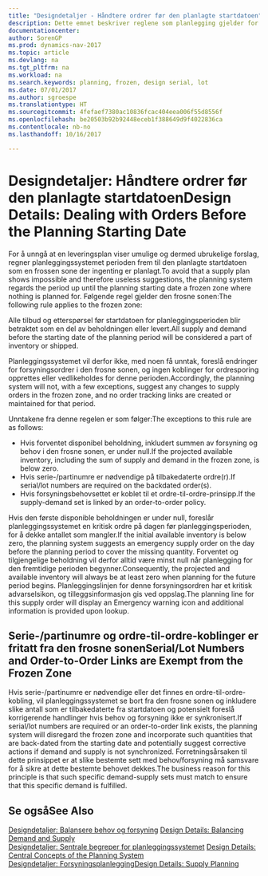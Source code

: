 ```yaml
---
title: "Designdetaljer - Håndtere ordrer før den planlagte startdatoen"
description: Dette emnet beskriver reglene som planlegging gjelder for bestillinger i den frosne sonen.
documentationcenter: 
author: SorenGP
ms.prod: dynamics-nav-2017
ms.topic: article
ms.devlang: na
ms.tgt_pltfrm: na
ms.workload: na
ms.search.keywords: planning, frozen, design serial, lot
ms.date: 07/01/2017
ms.author: sgroespe
ms.translationtype: HT
ms.sourcegitcommit: 4fefaef7380ac10836fcac404eea006f55d8556f
ms.openlocfilehash: be20503b92b92448eceb1f388649d9f4022836ca
ms.contentlocale: nb-no
ms.lasthandoff: 10/16/2017

---
```

# <a name="design-details-dealing-with-orders-before-the-planning-starting-date"></a><span data-ttu-id="9f3f4-103">Designdetaljer: Håndtere ordrer før den planlagte startdatoen</span><span class="sxs-lookup"><span data-stu-id="9f3f4-103">Design Details: Dealing with Orders Before the Planning Starting Date</span></span>
<span data-ttu-id="9f3f4-104">For å unngå at en leveringsplan viser umulige og dermed ubrukelige forslag, regner planleggingssystemet perioden frem til den planlagte startdatoen som en frossen sone der ingenting er planlagt.</span><span class="sxs-lookup"><span data-stu-id="9f3f4-104">To avoid that a supply plan shows impossible and therefore useless suggestions, the planning system regards the period up until the planning starting date a frozen zone where nothing is planned for.</span></span> <span data-ttu-id="9f3f4-105">Følgende regel gjelder den frosne sonen:</span><span class="sxs-lookup"><span data-stu-id="9f3f4-105">The following rule applies to the frozen zone:</span></span>  
  
<span data-ttu-id="9f3f4-106">Alle tilbud og etterspørsel før startdatoen for planleggingsperioden blir betraktet som en del av beholdningen eller levert.</span><span class="sxs-lookup"><span data-stu-id="9f3f4-106">All supply and demand before the starting date of the planning period will be considered a part of inventory or shipped.</span></span>  
  
<span data-ttu-id="9f3f4-107">Planleggingssystemet vil derfor ikke, med noen få unntak, foreslå endringer for forsyningsordrer i den frosne sonen, og ingen koblinger for ordresporing opprettes eller vedlikeholdes for denne perioden.</span><span class="sxs-lookup"><span data-stu-id="9f3f4-107">Accordingly, the planning system will not, with a few exceptions, suggest any changes to supply orders in the frozen zone, and no order tracking links are created or maintained for that period.</span></span>  
  
<span data-ttu-id="9f3f4-108">Unntakene fra denne regelen er som følger:</span><span class="sxs-lookup"><span data-stu-id="9f3f4-108">The exceptions to this rule are as follows:</span></span>  
  
* <span data-ttu-id="9f3f4-109">Hvis forventet disponibel beholdning, inkludert summen av forsyning og behov i den frosne sonen, er under null.</span><span class="sxs-lookup"><span data-stu-id="9f3f4-109">If the projected available inventory, including the sum of supply and demand in the frozen zone, is below zero.</span></span>  
* <span data-ttu-id="9f3f4-110">Hvis serie-/partinumre er nødvendige på tilbakedaterte ordre(r).</span><span class="sxs-lookup"><span data-stu-id="9f3f4-110">If serial/lot numbers are required on the backdated order(s).</span></span>  
* <span data-ttu-id="9f3f4-111">Hvis forsyningsbehovsettet er koblet til et ordre-til-ordre-prinsipp.</span><span class="sxs-lookup"><span data-stu-id="9f3f4-111">If the supply-demand set is linked by an order-to-order policy.</span></span>  
  
<span data-ttu-id="9f3f4-112">Hvis den første disponible beholdningen er under null, foreslår planleggingssystemet en kritisk ordre på dagen før planleggingsperioden, for å dekke antallet som mangler.</span><span class="sxs-lookup"><span data-stu-id="9f3f4-112">If the initial available inventory is below zero, the planning system suggests an emergency supply order on the day before the planning period to cover the missing quantity.</span></span> <span data-ttu-id="9f3f4-113">Forventet og tilgjengelige beholdning vil derfor alltid være minst null når planlegging for den fremtidige perioden begynner.</span><span class="sxs-lookup"><span data-stu-id="9f3f4-113">Consequently, the projected and available inventory will always be at least zero when planning for the future period begins.</span></span> <span data-ttu-id="9f3f4-114">Planleggingslinjen for denne forsyningsordren har et kritisk advarselsikon, og tilleggsinformasjon gis ved oppslag.</span><span class="sxs-lookup"><span data-stu-id="9f3f4-114">The planning line for this supply order will display an Emergency warning icon and additional information is provided upon lookup.</span></span>  
  
## <a name="seriallot-numbers-and-order-to-order-links-are-exempt-from-the-frozen-zone"></a><span data-ttu-id="9f3f4-115">Serie-/partinumre og ordre-til-ordre-koblinger er fritatt fra den frosne sonen</span><span class="sxs-lookup"><span data-stu-id="9f3f4-115">Serial/Lot Numbers and Order-to-Order Links are Exempt from the Frozen Zone</span></span>  
<span data-ttu-id="9f3f4-116">Hvis serie-/partinumre er nødvendige eller det finnes en ordre-til-ordre-kobling, vil planleggingssystemet se bort fra den frosne sonen og inkludere slike antall som er tilbakedaterte fra startdatoen og potensielt foreslå korrigerende handlinger hvis behov og forsyning ikke er synkronisert.</span><span class="sxs-lookup"><span data-stu-id="9f3f4-116">If serial/lot numbers are required or an order-to-order link exists, the planning system will disregard the frozen zone and incorporate such quantities that are back-dated from the starting date and potentially suggest corrective actions if demand and supply is not synchronized.</span></span> <span data-ttu-id="9f3f4-117">Forretningsårsaken til dette prinsippet er at slike bestemte sett med behov/forsyning må samsvare for å sikre at dette bestemte behovet dekkes.</span><span class="sxs-lookup"><span data-stu-id="9f3f4-117">The business reason for this principle is that such specific demand-supply sets must match to ensure that this specific demand is fulfilled.</span></span>  
  
## <a name="see-also"></a><span data-ttu-id="9f3f4-118">Se også</span><span class="sxs-lookup"><span data-stu-id="9f3f4-118">See Also</span></span>  
<span data-ttu-id="9f3f4-119">[Designdetaljer: Balansere behov og forsyning](design-details-balancing-demand-and-supply.md) </span><span class="sxs-lookup"><span data-stu-id="9f3f4-119">[Design Details: Balancing Demand and Supply](design-details-balancing-demand-and-supply.md) </span></span>  
<span data-ttu-id="9f3f4-120">[Designdetaljer: Sentrale begreper for planleggingssystemet](design-details-central-concepts-of-the-planning-system.md) </span><span class="sxs-lookup"><span data-stu-id="9f3f4-120">[Design Details: Central Concepts of the Planning System](design-details-central-concepts-of-the-planning-system.md) </span></span>  
[<span data-ttu-id="9f3f4-121">Designdetaljer: Forsyningsplanlegging</span><span class="sxs-lookup"><span data-stu-id="9f3f4-121">Design Details: Supply Planning</span></span>](design-details-supply-planning.md)
